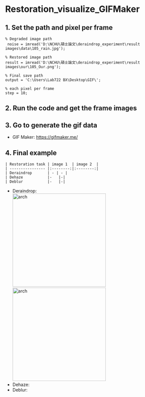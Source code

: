 # Restoration_visualize_GIFMaker

## 1. Set the path and pixel per frame  
```
% Degraded image path
 noise = imread('D:\NCHU\碩士論文\deraindrop_experiment\result images\data\105_rain.jpg');

% Restored image path
result = imread('D:\NCHU\碩士論文\deraindrop_experiment\result images\our\105_Our.png');

% Final save path
output = 'C:\Users\Lab722 BX\Desktop\GIF\';

% each pixel per frame
step = 10;
```

## 2. Run the code and get the frame images  

## 3. Go to generate the gif data  

- GIF Maker: https://gifmaker.me/  

## 4. Final example  

    | Restoration task | image 1  | image 2  |  
    | ---------------- |:--------:|:--------:|  
    | Deraindrop       | - | - |  
    | Dehaze           |-	|-|  
    | Deblur           |-	|-|  
    
- Deraindrop:  
  <img src="figures/105.gif" alt="arch" width="300" style="zoom:100%;" /><img src="figures/224.gif" alt="arch" width="300" style="zoom:100%;" />  
- Dehaze:  
- Deblur:  

 


